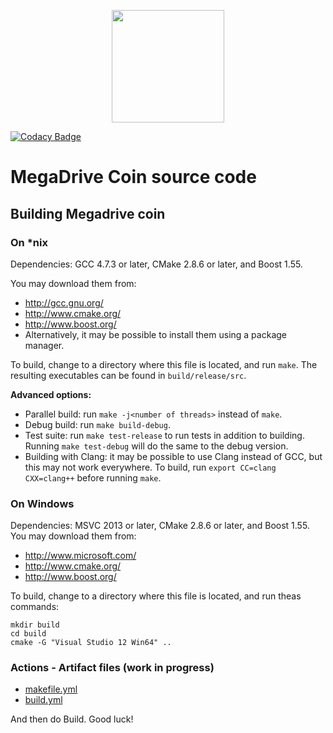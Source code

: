 


<p align="center">
  <img width="180" src="https://avatars.githubusercontent.com/u/124246008?s=400&u=a5bd256981854b0f0dbbbb3e9c23b301b97a7281&v=4">
</p>

[![Codacy Badge](https://app.codacy.com/project/badge/Grade/5611a4ac8b194ede8ede620aa9011394)](https://www.codacy.com/gh/megadrive-crypto/megadrive-coin/dashboard?utm_source=github.com&amp;utm_medium=referral&amp;utm_content=megadrive-crypto/megadrive-coin&amp;utm_campaign=Badge_Grade)

# MegaDrive Coin source code


## Building Megadrive coin 

### On *nix

Dependencies: GCC 4.7.3 or later, CMake 2.8.6 or later, and Boost 1.55.

You may download them from:

* http://gcc.gnu.org/
* http://www.cmake.org/
* http://www.boost.org/
* Alternatively, it may be possible to install them using a package manager.

To build, change to a directory where this file is located, and run `make`. The resulting executables can be found in `build/release/src`.

**Advanced options:**

* Parallel build: run `make -j<number of threads>` instead of `make`.
* Debug build: run `make build-debug`.
* Test suite: run `make test-release` to run tests in addition to building. Running `make test-debug` will do the same to the debug version.
* Building with Clang: it may be possible to use Clang instead of GCC, but this may not work everywhere. To build, run `export CC=clang CXX=clang++` before running `make`.

### On Windows
Dependencies: MSVC 2013 or later, CMake 2.8.6 or later, and Boost 1.55. You may download them from:

* http://www.microsoft.com/
* http://www.cmake.org/
* http://www.boost.org/

To build, change to a directory where this file is located, and run theas commands: 
```
mkdir build
cd build
cmake -G "Visual Studio 12 Win64" ..
```

### Actions - Artifact files (work in progress)
- [makefile.yml](https://github.com/megadrive-crypto/megadrive-coin/actions/makefile.yml)
- [build.yml](https://github.com/megadrive-crypto/megadrive-coin/actions/build.yml)



And then do Build.
Good luck!
